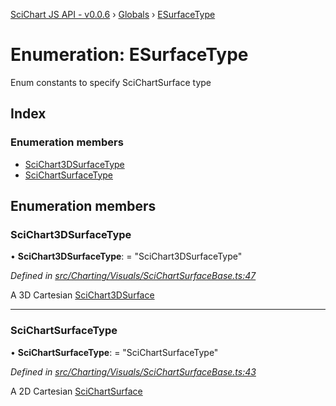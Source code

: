 [SciChart JS API - v0.0.6](../README.md) › [Globals](../globals.md) › [ESurfaceType](esurfacetype.md)

# Enumeration: ESurfaceType

Enum constants to specify SciChartSurface type

## Index

### Enumeration members

* [SciChart3DSurfaceType](esurfacetype.md#scichart3dsurfacetype)
* [SciChartSurfaceType](esurfacetype.md#scichartsurfacetype)

## Enumeration members

###  SciChart3DSurfaceType

• **SciChart3DSurfaceType**: = "SciChart3DSurfaceType"

*Defined in [src/Charting/Visuals/SciChartSurfaceBase.ts:47](https://github.com/ABTSoftware/SciChart.Dev/blob/f6fba97af2/Web/src/SciChart/src/Charting/Visuals/SciChartSurfaceBase.ts#L47)*

A 3D Cartesian [SciChart3DSurface](../classes/scichart3dsurface.md)

___

###  SciChartSurfaceType

• **SciChartSurfaceType**: = "SciChartSurfaceType"

*Defined in [src/Charting/Visuals/SciChartSurfaceBase.ts:43](https://github.com/ABTSoftware/SciChart.Dev/blob/f6fba97af2/Web/src/SciChart/src/Charting/Visuals/SciChartSurfaceBase.ts#L43)*

A 2D Cartesian [SciChartSurface](../classes/scichartsurface.md)
